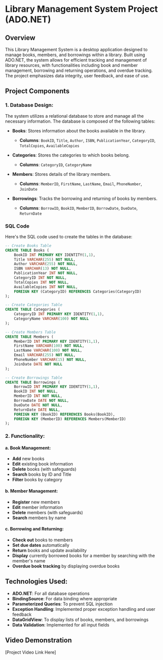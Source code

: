# Library Management System Project (ADO.NET)

## Overview
This Library Management System is a desktop application designed to manage books, members, and borrowings within a library. Built using ADO.NET, the system allows for efficient tracking and management of library resources, with functionalities including book and member management, borrowing and returning operations, and overdue tracking. The project emphasizes data integrity, user feedback, and ease of use.

## Project Components

### 1. Database Design:
The system utilizes a relational database to store and manage all the necessary information. The database is composed of the following tables:

- **Books**: Stores information about the books available in the library.
  - **Columns**: `BookID`, `Title`, `Author`, `ISBN`, `PublicationYear`, `CategoryID`, `TotalCopies`, `AvailableCopies`

- **Categories**: Stores the categories to which books belong.
  - **Columns**: `CategoryID`, `CategoryName`

- **Members**: Stores details of the library members.
  - **Columns**: `MemberID`, `FirstName`, `LastName`, `Email`, `PhoneNumber`, `JoinDate`

- **Borrowings**: Tracks the borrowing and returning of books by members.
  - **Columns**: `BorrowID`, `BookID`, `MemberID`, `BorrowDate`, `DueDate`, `ReturnDate`

### SQL Code
Here's the SQL code used to create the tables in the database:

```sql
-- Create Books Table
CREATE TABLE Books (
    BookID INT PRIMARY KEY IDENTITY(1,1),
    Title VARCHAR(255) NOT NULL,
    Author VARCHAR(255) NOT NULL,
    ISBN VARCHAR(13) NOT NULL,
    PublicationYear INT NOT NULL,
    CategoryID INT NOT NULL,
    TotalCopies INT NOT NULL,
    AvailableCopies INT NOT NULL,
    FOREIGN KEY (CategoryID) REFERENCES Categories(CategoryID)
);

-- Create Categories Table
CREATE TABLE Categories (
    CategoryID INT PRIMARY KEY IDENTITY(1,1),
    CategoryName VARCHAR(100) NOT NULL
);

-- Create Members Table
CREATE TABLE Members (
    MemberID INT PRIMARY KEY IDENTITY(1,1),
    FirstName VARCHAR(100) NOT NULL,
    LastName VARCHAR(100) NOT NULL,
    Email VARCHAR(255) NOT NULL,
    PhoneNumber VARCHAR(15) NOT NULL,
    JoinDate DATE NOT NULL
);

-- Create Borrowings Table
CREATE TABLE Borrowings (
    BorrowID INT PRIMARY KEY IDENTITY(1,1),
    BookID INT NOT NULL,
    MemberID INT NOT NULL,
    BorrowDate DATE NOT NULL,
    DueDate DATE NOT NULL,
    ReturnDate DATE NULL,
    FOREIGN KEY (BookID) REFERENCES Books(BookID),
    FOREIGN KEY (MemberID) REFERENCES Members(MemberID)
);
```

### 2. Functionality:

#### a. Book Management:
- **Add** new books
- **Edit** existing book information
- **Delete** books (with safeguards)
- **Search** books by ID and Title
- **Filter** books by category

#### b. Member Management:
- **Register** new members
- **Edit** member information
- **Delete** members (with safeguards)
- **Search** members by name 

#### c. Borrowing and Returning:
- **Check out** books to members
- **Set due dates** automatically
- **Return** books and update availability
- **Display** currently borrowed books for a member by searching with the member's name
- **Overdue book tracking** by displaying overdue books

## Technologies Used:
- **ADO.NET**: For all database operations
- **BindingSource**: For data binding where appropriate
- **Parameterized Queries**: To prevent SQL injection
- **Exception Handling**: Implemented proper exception handling and user feedback
- **DataGridView**: To display lists of books, members, and borrowings
- **Data Validation**: Implemented for all input fields

## Video Demonstration
[Project Video Link Here]
